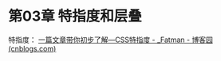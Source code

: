 # 第03章  特指度和层叠

特指度： [一篇文章带你初步了解—CSS特指度 - _Fatman - 博客园 (cnblogs.com)](https://www.cnblogs.com/liujingjiu/p/14342387.html)
